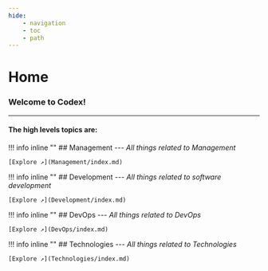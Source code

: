 ```yaml
---
hide:
    - navigation
    - toc
    - path
---
```


# Home

### Welcome to Codex!

---
#### The high levels topics are:

!!! info inline ""
    <!-- ![](https://placehold.co/500x360) -->
    ## Management 
    ---
    *All things related to Management*

    [Explore ↗](Management/index.md)

!!! info inline ""
    <!-- ![](./assets/images/dev.png) -->
    ## Development
    ---
    *All things related to software development* 
    
    [Explore ↗](Development/index.md)

!!! info inline ""
    <!-- ![](https://placehold.co/500x360) -->
    ## DevOps
    ---
    *All things related to DevOps*

    [Explore ↗](DevOps/index.md)

!!! info inline ""
    <!-- ![](https://placehold.co/500x360) -->
    ## Technologies
    ---
    *All things related to Technologies*

    [Explore ↗](Technologies/index.md)











